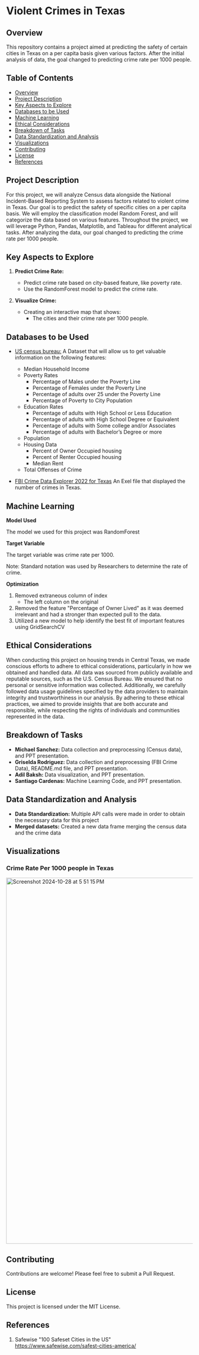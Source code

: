 # Violent Crimes in Texas

## Overview
This repository contains a project aimed at predicting the safety of certain cities in Texas on a per capita basis given various factors. After the initial analysis of data, the goal changed to predicting crime rate per 1000 people. 

## Table of Contents

- [Overview](#overview)
- [Project Description](#project-description)
- [Key Aspects to Explore](#key-aspects-to-explore)
- [Databases to be Used](#databases-to-be-used)
- [Machine Learning](#machine-learning)
- [Ethical  Considerations](#ethical-considerations)
- [Breakdown of Tasks](#breakdown-of-tasks)
- [Data Standardization and Analysis](#data-standardization-and-analysis)
- [Visualizations](#visualizations)
- [Contributing](#contributing)
- [License](#license)
- [References](#references)




## Project Description
For this project, we will analyze Census data alongside the National Incident-Based Reporting System to assess factors related to violent crime in Texas. 
Our goal is to predict the safety of specific cities on a per capita basis. We will employ the classification model Random Forest, and will categorize the data based on various features. Throughout the project, we will leverage Python, Pandas, Matplotlib, and Tableau for different analytical tasks.
After analyzing the data, our goal changed to predicting the crime rate per 1000 people.


## Key Aspects to Explore

1. **Predict Crime Rate:**

    - Predict crime rate based on city-based feature, like poverty rate.
    - Use the RandomForest model to predict the crime rate.

2. **Visualize Crime:**

     - Creating an interactive map that shows:
         * The cities and their crime rate per 1000 people. 

## Databases to be Used
* [US census bureau:](https://api.census.gov/data/2022/acs/acs5) A Dataset that will allow us to get valuable information on the following features:
    - Median Household Income
    - Poverty Rates
        - Percentage of Males under the Poverty Line
        - Percentage of Females under the Poverty Line
        - Percentage of adults over 25 under the Poverty Line
        - Percentage of Poverty to City Population
    - Education Rates
        - Percentage of adults with High School or Less Education
        - Percentage of adults with High School Degree or Equivalent
        - Percentage of adults with Some college and/or Associates
        - Percentage of adults with Bachelor’s Degree or more
    - Population
    - Housing Data
        - Percent of Owner Occupied housing
        - Percent of Renter Occupied housing
        - Median Rent
    - Total Offenses of Crime

* [FBI Crime Data Explorer 2022 for Texas](https://cde.ucr.cjis.gov/LATEST/webapp/#/pages/downloads) An Exel file that displayed the number of crimes in Texas.

## Machine Learning

**Model Used**

The model we used for this project was RandomForest

**Target Variable**

The target variable was crime rate per 1000. 

Note: Standard notation was used by Researchers to determine the rate of crime.

**Optimization**

1. Removed extraneous column of index 
    - The left column on the original
2. Removed the feature "Percentage of Owner Lived" as it was deemed irrelevant and had a stronger than expected pull to the data.
3. Utilized a new model to help identify the best fit of important features using GridSearchCV


## Ethical Considerations 
When conducting this project on housing trends in Central Texas, we made conscious efforts to adhere to ethical considerations, particularly in how we obtained and handled data. All data was sourced from publicly available and reputable sources, such as the U.S. Census Bureau. We ensured that no personal or sensitive information was collected. Additionally, we carefully followed data usage guidelines specified by the data providers to maintain integrity and trustworthiness in our analysis. By adhering to these ethical practices, we aimed to provide insights that are both accurate and responsible, while respecting the rights of individuals and communities represented in the data.

## Breakdown of Tasks

* **Michael Sanchez:** Data collection and preprocessing (Census data), and PPT presentation.
* **Griselda Rodriguez:** Data collection and preprocessing (FBI Crime Data), README.md file, and PPT presentation.
* **Adil Baksh:** Data visualization, and PPT presentation.
* **Santiago Cardenas:** Machine Learning Code, and PPT presentation.

## Data Standardization and Analysis

* **Data Standardization:** Multiple API calls were made in order to obtain the necessary data for this project 
* **Merged datasets:** Created a new data frame merging the census data and the crime data

## Visualizations
### Crime Rate Per 1000 people in Texas
<img width="989" alt="Screenshot 2024-10-28 at 5 51 15 PM" src="https://github.com/user-attachments/assets/117b7f75-962a-4339-bfe2-9781c3ba1873">

## Contributing
Contributions are welcome! Please feel free to submit a Pull Request.

## License
This project is licensed under the MIT License.

## References

1. Safewise "100 Safeset Cities in the US"
   https://www.safewise.com/safest-cities-america/ 
